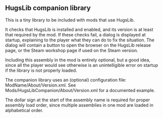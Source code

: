 ## HugsLib companion library
This is a tiny library to be included with mods that use HugsLib.

It checks that HugsLib is installed and enabled, and its version is at least that required by the mod. If these checks fail, a dialog is displayed at startup, explaining to the player what they can do to fix the situation. The dialog will contain a button to open the browser on the HugsLib release page, or the Steam workshop page if used on the Steam version.

Including this assembly in the mod is entirely optional, but a good idea, since all the player would see otherwise is an unintelligible error on startup if the library is not properly loaded.

The companion library uses an (optional) configuration file: ModName/About/Version.xml. See Mods/HugsLibCompanion/About/Version.xml for a documented example.

The dollar sign at the start of the assembly name is required for proper assembly load order, since multiple assemblies in one mod are loaded in alphabetical order.
